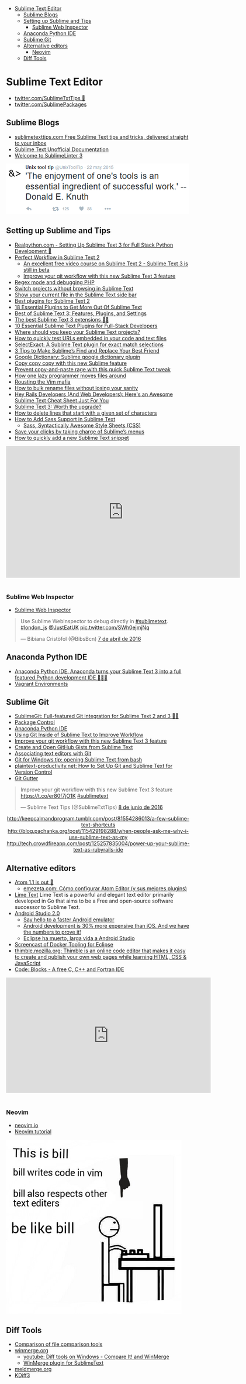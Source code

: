 <!-- MarkdownTOC -->

- [Sublime Text Editor](#sublime-text-editor)
    - [Sublime Blogs](#sublime-blogs)
    - [Setting up Sublime and Tips](#setting-up-sublime-and-tips)
        - [Sublime Web Inspector](#sublime-web-inspector)
    - [Anaconda Python IDE](#anaconda-python-ide)
    - [Sublime Git](#sublime-git)
    - [Alternative editors](#alternative-editors)
        - [Neovim](#neovim)
    - [Diff Tools](#diff-tools)

<!-- /MarkdownTOC -->

# Sublime Text Editor
- [twitter.com/SublimeTxtTips 🌟](https://twitter.com/SublimeTxtTips)
- [twitter.com/SublimePackages](https://twitter.com/SublimePackages)

## Sublime Blogs
- [sublimetexttips.com Free Sublime Text tips and tricks, delivered straight to your inbox](http://sublimetexttips.com/)
- [Sublime Text Unofficial Documentation](http://sublime-text-unofficial-documentation.readthedocs.org)
- [Welcome to SublimeLinter 3](http://www.sublimelinter.com)

[![Unix tool tip tools](images/enjoyment_of_tools_success.png)](https://twitter.com/UnixToolTip)

## Setting up Sublime and Tips
- [Realpython.com - Setting Up Sublime Text 3 for Full Stack Python Development 🌟](https://realpython.com/blog/python/setting-up-sublime-text-3-for-full-stack-python-development/)
- [Perfect Workflow in Sublime Text 2](http://code.tutsplus.com/courses/perfect-workflow-in-sublime-text-2)
	- [An excellent free video course on Sublime Text 2 - Sublime Text 3 is still in beta](http://code.tutsplus.com/courses/perfect-workflow-in-sublime-text-2)
	- [Improve your git workflow with this new Sublime Text 3 feature](http://sublimetexttips.com/improve-your-git-workflow-with-this-new-sublime-text-3-feature/)
- [Regex mode and debugging PHP](http://sublimetexttips.com/sublime-text-power-user-tricks-plus-how-to-debug-your-php-like-a-boss/)
- [Switch projects without browsing in Sublime Text](http://sublimetexttips.com/switch-projects-without-browsing-in-sublime-text/)
- [Show your current file in the Sublime Text side bar](http://sublimetexttips.com/sublime-text-show-file-in-sidebar/)
- [Best plugins for Sublime Text 2](http://sublimetexttips.com/best-plugins-for-sublime-text-2/)
- [18 Essential Plugins to Get More Out Of Sublime Text](http://www.hongkiat.com/blog/sublime-text-plugins/)
- [Best of Sublime Text 3: Features, Plugins, and Settings ](https://scotch.io/bar-talk/best-of-sublime-text-3-features-plugins-and-settings)
- [The best Sublime Text 3 extensions 🌟🌟](https://bufferwall.com/blogs/2015-04-03-the-best-sublime-text-3-extensions/)
- [10 Essential Sublime Text Plugins for Full-Stack Developers](http://www.sitepoint.com/10-essential-sublime-text-plugins-full-stack-developer/)
- [Where should you keep your Sublime Text projects?](http://sublimetexttips.com/where-should-you-keep-your-sublime-text-projects/)
- [How to quickly test URLs embedded in your code and text files](http://sublimetexttips.com/how-to-quickly-test-urls-embedded-in-your-code-and-text-files/)
- [SelectExact: A Sublime Text plugin for exact match selections](https://packagecontrol.io/packages/SelectExact)
- [3 Tips to Make Sublime’s Find and Replace Your Best Friend](http://sublimetexttips.com/3-tips-to-make-sublimes-find-and-replace-your-best-friend/)
- [Google Dictionary: Sublime google dictionary plugin](https://packagecontrol.io/packages/Google%20Dictionary)
- [Copy copy copy with this new Sublime feature](http://sublimetexttips.com/copy-copy-copy-with-this-new-sublime-feature/)
- [Prevent copy-and-paste rage with this quick Sublime Text tweak](http://sublimetexttips.com/prevent-copy-and-paste-rage-with-this-quick-sublime-text-tweak/)
- [How one lazy programmer moves files around](http://sublimetexttips.com/how-one-lazy-programmer-moves-files-around/)
- [Rousting the Vim mafia](http://sublimetexttips.com/rousting-the-vim-mafia/)
- [How to bulk rename files without losing your sanity](http://sublimetexttips.com/how-to-bulk-rename-files-without-losing-your-sanity/)
- [Hey Rails Developers (And Web Developers): Here's an Awesome Sublime Text Cheat Sheet Just For You](http://sublimetexttips.com/attention-rails-developers-and-web-developers-heres-an-awesome-sublime-text-cheat-sheet-just-for-you/)
- [Sublime Text 3: Worth the upgrade?](http://sublimetexttips.com/sublime-text-3-worth-the-upgrade/)
- [How to delete lines that start with a given set of characters](http://sublimetexttips.com/how-to-delete-lines-that-start-with-a-given-set-of-characters/)
- [How to Add Sass Support in Sublime Text](http://sublimetexttips.com/how-to-add-sass-support-in-sublime-text/)
	- [Sass, Syntactically Awesome Style Sheets (CSS)](http://sass-lang.com/)
- [Save your clicks by taking charge of Sublime’s menus](http://sublimetexttips.com/save-your-clicks-by-taking-charge-of-sublimes-menus/)
- [How to quickly add a new Sublime Text snippet](http://sublimetexttips.com/how-to-quickly-add-a-new-sublime-text-snippet/)

<div class="container">
<iframe src="https://player.vimeo.com/video/46485954" width="640" height="360" frameborder="0" webkitallowfullscreen mozallowfullscreen allowfullscreen class="video"></iframe>
</div>
<br/>

### Sublime Web Inspector
- [Sublime Web Inspector](http://sokolovstas.github.io/SublimeWebInspector/)

<blockquote class="twitter-tweet tw-align-center" data-lang="es"><p lang="en" dir="ltr">Use Sublime WebInspector to debug directly in <a href="https://twitter.com/hashtag/sublimetext?src=hash">#sublimetext</a>.  <a href="https://twitter.com/hashtag/london_js?src=hash">#london_js</a> <a href="https://twitter.com/JustEatUK">@JustEatUK</a> <a href="https://t.co/SWh0ejmjNq">pic.twitter.com/SWh0ejmjNq</a></p>&mdash; Bibiana Cristòfol (@BibsBcn) <a href="https://twitter.com/BibsBcn/status/718152460221751296">7 de abril de 2016</a></blockquote><script async src="//platform.twitter.com/widgets.js" charset="utf-8"></script>

## Anaconda Python IDE
- [Anaconda Python IDE. Anaconda turns your Sublime Text 3 into a full featured Python development IDE 🌟🌟🌟](http://damnwidget.github.io/anaconda/)
- [Vagrant Environments](http://damnwidget.github.io/anaconda/vagrant/)

## Sublime Git
- [SublimeGit: Full-featured Git integration for Sublime Text 2 and 3 🌟🌟](https://sublimegit.net/)
- [Package Control](https://packagecontrol.io)
- [Anaconda Python IDE](http://damnwidget.github.io/anaconda/)
- [Using Git Inside of Sublime Text to Improve Workflow](https://scotch.io/tutorials/using-git-inside-of-sublime-text-to-improve-workflow)
- [Improve your git workflow with this new Sublime Text 3 feature](http://sublimetexttips.com/improve-your-git-workflow-with-this-new-sublime-text-3-feature/)
- [Create and Open GitHub Gists from Sublime Text](http://sublimetexttips.com/create-and-open-github-gists-from-sublime-text/)
- [Associating text editors with Git](https://help.github.com/articles/associating-text-editors-with-git/)
- [Git for Windows tip: opening Sublime Text from bash](https://danlimerick.wordpress.com/2014/01/07/git-for-windows-tip-opening-sublime-text-from-bash/)
- [plaintext-productivity.net: How to Set Up Git and Sublime Text for Version Control](http://plaintext-productivity.net/2-08-how-to-set-up-git-and-sublime-text-for-version-control.html)
- [Git Gutter](https://github.com/jisaacks/GitGutter)

<blockquote class="twitter-tweet tw-align-center" data-lang="es"><p lang="en" dir="ltr">Improve your git workflow with this new Sublime Text 3 feature <a href="https://t.co/er80f7jO1K">https://t.co/er80f7jO1K</a> <a href="https://twitter.com/hashtag/sublimetext?src=hash">#sublimetext</a></p>&mdash; Sublime Text Tips (@SublimeTxtTips) <a href="https://twitter.com/SublimeTxtTips/status/740547176187764736">8 de junio de 2016</a></blockquote>
<script async src="//platform.twitter.com/widgets.js" charset="utf-8"></script>

<center>
<div class="tumblr-post" data-href="https://embed.tumblr.com/embed/post/J_xUnudLz4rzUdFD9jUlpg/81554286013" data-did="a1074dda3ab05a2ce69d3acf695c8e94515829ea"><a href="http://keepcalmandprogram.tumblr.com/post/81554286013/a-few-sublime-text-shortcuts">http://keepcalmandprogram.tumblr.com/post/81554286013/a-few-sublime-text-shortcuts</a></div><script async src="https://secure.assets.tumblr.com/post.js"></script>
</center>

<center>
<div class="tumblr-post" data-href="https://embed.tumblr.com/embed/post/gokkqQsaD3W7bP5THq80oA/115429198288" data-did="627e65931bdb7153115e52d92c38dcf331660b50"><a href="http://blog.pachanka.org/post/115429198288/when-people-ask-me-why-i-use-sublime-text-as-my">http://blog.pachanka.org/post/115429198288/when-people-ask-me-why-i-use-sublime-text-as-my</a></div><script async src="https://secure.assets.tumblr.com/post.js"></script>
</center>

<center>
<div class="tumblr-post" data-href="https://embed.tumblr.com/embed/post/0CJaV7EFsfJ6tCW3UPTRRQ/125257835004" data-did="b6ac9831507a88094919aad5cc8bcfe44de58c9b"><a href="http://tech.crowdfireapp.com/post/125257835004/power-up-your-sublime-text-as-rubyrails-ide">http://tech.crowdfireapp.com/post/125257835004/power-up-your-sublime-text-as-rubyrails-ide</a></div><script async src="https://secure.assets.tumblr.com/post.js"></script>
</center>

## Alternative editors
- [Atom 1.1 is out 🌟](http://blog.atom.io/2015/10/29/atom-1-1-is-out.html)
    - [emezeta.com: Cómo configurar Atom Editor (y sus mejores plugins)](http://www.emezeta.com/articulos/como-configurar-atom-editor-y-sus-mejores-plugins)
- [Lime Text](http://limetext.org/) Lime Text is a powerful and elegant text editor primarily developed in Go that aims to be a Free and open-source software successor to Sublime Text. 
- [Android Studio 2.0](http://developer.android.com/sdk/index.html)
    - [Say hello to a faster Android emulator](https://infinum.co/the-capsized-eight/articles/say-hello-to-a-faster-android-emulator)
    - [Android development is 30% more expensive than iOS. And we have the numbers to prove it!](https://infinum.co/the-capsized-eight/articles/android-development-is-30-percent-more-expensive-than-ios)
    - [Eclipse ha muerto, larga vida a Android Studio](http://www.elandroidelibre.com/2015/12/eclipse-vs-android-studio.html)
- [Screencast of Docker Tooling for Eclipse](http://tools.jboss.org/blog/docker_tooling_eclipse_mars.html)
- [thimble.mozilla.org: Thimble is an online code editor that makes it easy to create and publish your own web pages while learning HTML, CSS & JavaScript](https://thimble.mozilla.org/)
- [Code::Blocks - A free C, C++ and Fortran IDE](http://sourceforge.net/projects/codeblocks/)

<div class="container">
<iframe width="560" height="315" src="https://www.youtube.com/embed/6fLGKudBtkc?rel=0" frameborder="0" allowfullscreen class="video"></iframe>
</div> 
<br/>

### Neovim
- [neovim.io](https://neovim.io)
- [Neovim tutorial](http://patrickmarchand.com/posts/neovim-tuto.html)

[![Be like Bill](images/be_like_bill.jpg)](https://twitter.com/nixcraft)

## Diff Tools
- [Comparison of file comparison tools](https://en.wikipedia.org/wiki/Comparison_of_file_comparison_tools)
- [winmerge.org](http://winmerge.org/)
    - [youtube: Diff tools on Windows - Compare It! and WinMerge](https://youtu.be/Pbqhg3FrKQ4)
    - [WinMerge plugin for SublimeText](https://github.com/SublimeText/WinMerge)
- [meldmerge.org](http://meldmerge.org/)
- [KDiff3](http://kdiff3.sourceforge.net/)


